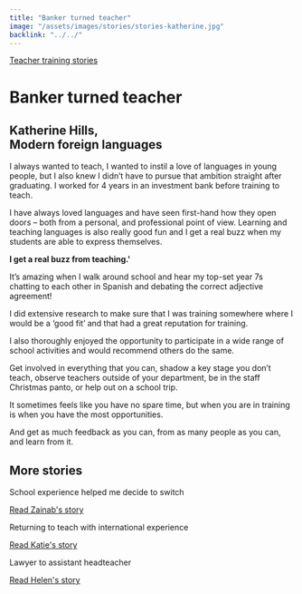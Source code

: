 ```yaml
---
title: "Banker turned teacher"
image: "/assets/images/stories/stories-katherine.jpg"
backlink: "../../"
---
```


<div class="content-wrapper">
    <div class="content__right">
    </div>
    <div class="content__left">
        <div class="stories">
            <p>
                <a class="backlink backlink--top" href="/life-as-a-teacher/my-story-into-teaching/teacher-training-stories">Teacher training stories</a>
            </p>
            <h1>Banker turned teacher</h1>
            <div class="story-header">
                <div class="story-header__thumb" style="background-image:url('/assets/images/stories/stories-katherine.jpg')"></div>
                <div class="story-header__label">
                    <h2>Katherine Hills, <br>Modern foreign languages</h2>
                </div>
            </div>
            <p class="prominent">
                I always wanted to teach, I wanted to instil a love of languages in young people, but I also knew I didn’t have to pursue that ambition straight after graduating. I worked for 4 years in an investment bank before training to teach.
            </p>
            <p>
            I have always loved languages and have seen first-hand how they open doors – both from a personal, and professional point of view. Learning and teaching languages is also really good fun and I get a real buzz when my students are able to express themselves.
            </p>
            <div>
                <div class="quote-block">
                    <span class="icon-quote"></span>
                    <strong class="quote-block__content">I get a real buzz from teaching.'<span class="icon-quote quote-close"></span></strong>
                </div>
               <p>
                  It’s amazing when I walk around school and hear my top-set year 7s chatting to each other in Spanish and debating the correct adjective agreement!
                </p>
            </div>
            <p>
            I did extensive research to make sure that I was training somewhere where I would be a ‘good fit’ and that had a great reputation for training.
            </p>
            <p>
            I also thoroughly enjoyed the opportunity to participate in a wide range of school activities and would recommend others do the same.
            </p>
            <p>
            Get involved in everything that you can, shadow a key stage you don’t teach, observe teachers outside of your department, be in the staff Christmas panto, or help out on a school trip.
            </p>
            <p>
            It sometimes feels like you have no spare time, but when you are in training is when you have the most opportunities.
            </p>
            <p>
            And get as much feedback as you can, from as many people as you can, and learn from it.
            </p>
        </div>
    </div>
</div>

<div class="more-stories">
    <h2 class="more-stories_header strapline">More stories</h2>
    <div class="more-stories__thumbs">
        <div class="more-stories__thumbs__thumb">
            <a href="/life-as-a-teacher/my-story-into-teaching/career-changers/school-experience-helped-me-decide-to-switch">
                <div class="more-stories__thumbs__thumb__img" style="background-image:url('/assets/images/stories/stories-zainab.jpg')"></div>
            </a>
            <div class="more-stories__thumbs__thumb__content">
                <p>School experience helped me decide to switch</p>
                <a class="git-link" href="/life-as-a-teacher/my-story-into-teaching/career-changers/school-experience-helped-me-decide-to-switch">Read Zainab's story  <i class="fas fa-chevron-right"></i></a>
            </div>
        </div>
        <div class="more-stories__thumbs__thumb">
            <a href="/life-as-a-teacher/my-story-into-teaching/international-career-changers/returning-to-teaching-with-international-experience">
                <div class="more-stories__thumbs__thumb__img" style="background-image:url('/assets/images/stories/stories-katie.png')"></div>
            </a>
            <div class="more-stories__thumbs__thumb__content">
                <p>Returning to teach with international experience</p>
                <a class="git-link" href="/life-as-a-teacher/my-story-into-teaching/international-career-changers/returning-to-teaching-with-international-experience">Read Katie's story  <i class="fas fa-chevron-right"></i></a>
            </div>
        </div>
        <div class="more-stories__thumbs__thumb">
            <a href="/life-as-a-teacher/my-story-into-teaching/career-progression/lawyer-to-assistant-teacher">
                <div class="more-stories__thumbs__thumb__img" style="background-image:url('/assets/images/stories/stories-helen.jpg')"></div>
            </a>
            <div class="more-stories__thumbs__thumb__content">
                <p>Lawyer to assistant headteacher</p>
                <a class="git-link" href="/life-as-a-teacher/my-story-into-teaching/career-progression/lawyer-to-assistant-teacher">Read Helen's story <i class="fas fa-chevron-right"></i></a>
            </div>
        </div>
    </div>
</div>
